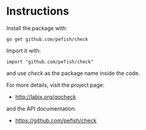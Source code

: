 Instructions
============

Install the package with:

    go get github.com/pefish/check
    
Import it with:

    import "github.com/pefish/check"

and use _check_ as the package name inside the code.

For more details, visit the project page:

* http://labix.org/gocheck

and the API documentation:

* https://github.com/pefish/check
